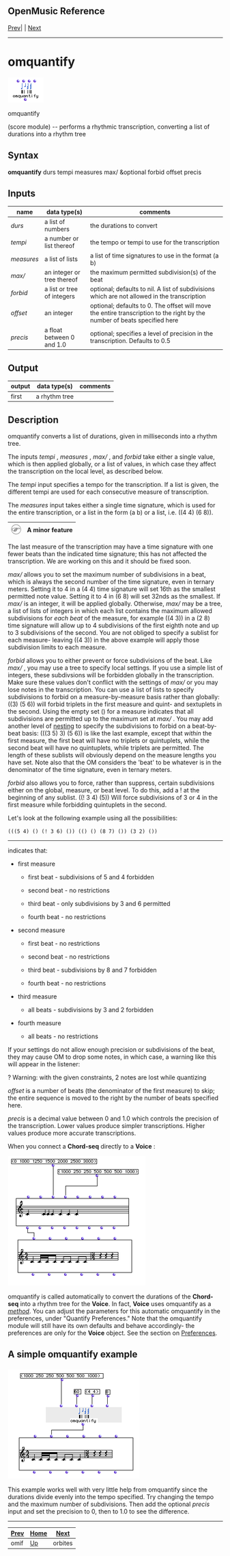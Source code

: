 OpenMusic Reference  
---  
[Prev](omif)| | [Next](orbites)  
  
* * *

# omquantify

![](figures/functions/score/omquantify.png)

  
  
omquantify  
  
(score module) \-- performs a rhythmic transcription, converting a list of
durations into a rhythm tree  

## Syntax

   **omquantify**  durs tempi measures max/ &optional forbid offset precis  

## Inputs

name| data type(s)| comments  
---|---|---  
  _durs_ |  a list of numbers| the durations to convert  
  _tempi_ |  a number or list thereof| the tempo or tempi to use for the transcription  
  _measures_ |  a list of lists| a list of time signatures to use in the format (a b)  
  _max/_ |  an integer or tree thereof| the maximum permitted subdivision(s) of the beat  
  _forbid_ |  a list or tree of integers| optional; defaults to nil. A list of subdivisions which are not allowed in the transcription  
  _offset_ |  an integer | optional; defaults to 0. The offset will move the entire transcription to the right by the number of beats specified here  
 _precis_ |  a float between 0 and 1.0| optional; specifies a level of precision in the transcription. Defaults to 0.5  
  
## Output

output| data type(s)| comments  
---|---|---  
first| a rhythm tree|  
  
## Description

 omquantify  converts a list of durations, given in milliseconds into a rhythm
tree.

The inputs  _tempi_  ,  _measures_  ,  _max/_  , and  _forbid_  take either a
single value, which is then applied globally, or a list of values, in which
case they affect the transcription on the local level, as described below.

The  _tempi_  input specifies a tempo for the transcription. If a list is
given, the different tempi are used for each consecutive measure of
transcription.

The  _measures_  input takes either a single time signature, which is used for
the entire transcription, or a list in the form (a b) or a list, i.e. ((4 4)
(6 8)).

![Note](figures/images/note.gif)|  **A minor feature**  
---|---  
 The last measure of the transcription may have a time signature with one fewer
beats than the indicated time signature; this has not affected the
transcription. We are working on this and it should be fixed soon.  
  
  _max/_  allows you to set the maximum number of subdivisions in a beat,
which is always the second number of the time signature, even in ternary
meters. Setting it to 4 in a (4 4) time signature will set 16th as the
smallest permitted note value. Setting it to 4 in (6 8) will set 32nds as the
smallest. If  _max/_  is an integer, it will be applied globally. Otherwise,
 _max/_  may be a tree, a list of lists of integers in which each list
contains the maximum allowed subdivisions for _each beat_ of the measure, for
example ((4 3)) in a (2 8) time signature will allow up to 4 subdivisions of
the first eighth note and up to 3 subdivisions of the second. You are not
obliged to specify a sublist for each measure- leaving ((4 3)) in the above
example will apply those subdivision limits to each measure.

  _forbid_  allows you to either prevent or force subdivisions of the beat.
Like  _max/_  , you may use a tree to specify local settings. If you use a
simple list of integers, these subdivsions will be forbidden globally in the
transcription. Make sure these values don't conflict with the settings of
 _max/_  or you may lose notes in the transcription. You can use a list of
lists to specify subdivisions to forbid on a measure-by-measure basis rather
than globally: ((3) (5 6)) will forbid triplets in the first measure and
quint- and sextuplets in the second. Using the empty set () for a measure
indicates that all subdivisions are permitted up to the maximum set at
 _max/_ . You may add another level of [nesting](glossary#NESTING) to
specify the subdivisions to forbid on a beat-by-beat basis: (((3 5) 3) (5 6))
is like the last example, except that _within_ the first measure, the first
beat will have no triplets or quintuplets, while the second beat will have no
quintuplets, while triplets are permitted. The length of these sublists will
obviously depend on the measure lengths you have set. Note also that the OM
considers the 'beat' to be whatever is in the denominator of the time
signature, even in ternary meters.

  _forbid_  also allows you to force, rather than suppress, certain
subdivisions either on the global, measure, or beat level. To do this, add a !
at the beginning of any sublist. ((! 3 4) (5)) Will force subdivisions of 3 or
4 in the first measure while forbidding quintuplets in the second.

Let's look at the following example using all the possibilities:

    
    
    (((5 4) () (! 3 6) ()) (() () (8 7) ()) (3 2) ())  
  
---  
  
indicates that:

  * first measure

    * first beat - subdivisions of 5 and 4 forbidden

    * second beat - no restrictions

    * third beat - only subdivisions by 3 and 6 permitted

    * fourth beat - no restrictions

  * second measure

    * first beat - no restrictions

    * second beat - no restrictions

    * third beat - subdivisions by 8 and 7 forbidden

    * fourth beat - no restrictions

  * third measure

    * all beats - subdivisions by 3 and 2 forbidden

  * fourth measure

    * all beats - no restrictions

If your settings do not allow enough precision or subdivisions of the beat,
they may cause OM to drop some notes, in which case, a warning like this will
appear in the listener:

 ? Warning: with the given constraints, 2 notes are lost while quantizing  

 _offset_  is a number of beats (the denominator of the first measure) to
skip; the entire sequence is moved to the right by the number of beats
specified here.

  _precis_  is a decimal value between 0 and 1.0 which controls the precision
of the transcription. Lower values produce simpler transcriptions. Higher
values produce more accurate transcriptions.

When you connect a **Chord-seq** directly to a **Voice** :

![](figures/functions/score/omquantifyEX1.png)

 omquantify  is called automatically to convert the durations of the **Chord-
seq** into a rhythm tree for the **Voice**. In fact, **Voice** uses
 omquantify  as a [_method_](glossary#METHOD). You can adjust the
parameters for this automatic  omquantify  in the preferences, under "Quantify
Preferences." Note that the  omquantify  module will still have its own
defaults and behave accordingly- the preferences are only for the **Voice**
object. See the section on [Preferences](concepts.preferences).

## A simple  omquantify  example

###

![](figures/functions/score/omquantifyEX2.png)

This example works well with very little help from  omquantify  since the
durations divide evenly into the tempo specified. Try changing the tempo and
the maximum number of subdivisions. Then add the optional  _precis_  input and
set the precision to 0, then to 1.0 to see the difference.

* * *

[Prev](omif)| [Home](index)| [Next](orbites)  
---|---|---  
omif| [Up](funcref.main)| orbites

